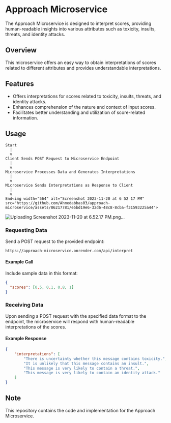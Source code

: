 # Approach Microservice

The Approach Microservice is designed to interpret scores, providing human-readable insights into various attributes such as toxicity, insults, threats, and identity attacks.

## Overview

This microservice offers an easy way to obtain interpretations of scores related to different attributes and provides understandable interpretations.

## Features

- Offers interpretations for scores related to toxicity, insults, threats, and identity attacks.
- Enhances comprehension of the nature and context of input scores.
- Facilitates better understanding and utilization of score-related information.

## Usage
```
Start
  |
  v
Client Sends POST Request to Microservice Endpoint
  |
  v
Microservice Processes Data and Generates Interpretations
  |
  v
Microservice Sends Interpretations as Response to Client
  |
  v
End<img width="564" alt="Screenshot 2023-11-20 at 6 52 17 PM" src="https://github.com/Ahmedabbas03/approach-microservice/assets/86217781/e5bd19e6-32d6-48c8-8cba-f31593225a44">

```


![Uploading Screenshot 2023-11-20 at 6.52.17 PM.png…]()


### Requesting Data

Send a POST request to the provided endpoint:
```
https://approach-microservice.onrender.com/api/interpret
```

#### Example Call

Include sample data in this format:
```json
{
  "scores": [0.5, 0.1, 0.8, 1]
}
```

### Receiving Data

Upon sending a POST request with the specified data format to the endpoint, the microservice will respond with human-readable interpretations of the scores.

#### Example Response
```json
{
    "interpretations": [
        "There is uncertainty whether this message contains toxicity.",
        "It is unlikely that this message contains an insult.",
        "This message is very likely to contain a threat.",
        "This message is very likely to contain an identity attack."
    ]
}
```

## Note

This repository contains the code and implementation for the Approach Microservice.
